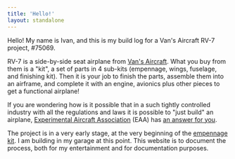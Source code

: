 ```yaml
---
title: 'Hello!'
layout: standalone
---
```


Hello! My name is Ivan, and this is my build log for a Van's Aircraft RV-7 project, #75069.

<!-- ![](./photo-goes-here.jpeg) -->

RV-7 is a side-by-side seat airplane from [Van's Aircraft](https://www.vansaircraft.com/). What you buy from them is a "kit", a set of parts in 4 sub-kits (empennage, wings, fuselage, and finishing kit). Then it is your job to finish the parts, assemble them into an airframe, and complete it with an engine, avionics plus other pieces to get a functional airplane!

If you are wondering how is it possible that in a such tightly controlled industry with all the regulations and laws it is possible to "just build" an airplane, [Experimental Aircraft Association](https://eaa.org) (EAA) has [an answer for you](https://www.eaa.org/eaa/about-eaa/eaa-media-room/experimental-aircraft-information).

The project is in a very early stage, at the very beginning of the [empennage kit](/category/empennage). I am building in my garage at this point. This website is to document the process, both for my entertainment and for documentation purposes.
